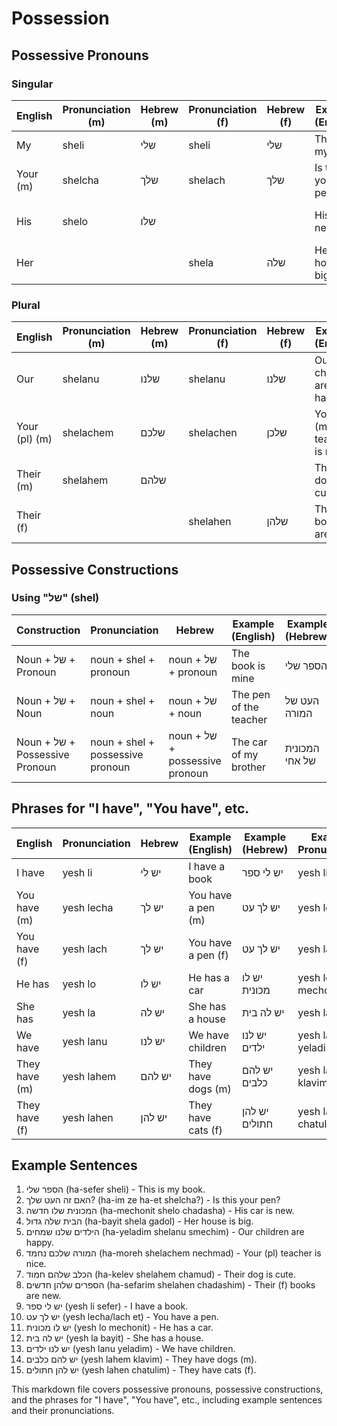 # Possession

## Possessive Pronouns

### Singular

| English         | Pronunciation (m) | Hebrew  (m) | Pronunciation (f) | Hebrew  (f) | Example (English)       | Example (Hebrew)             | Example Pronunciation          |
|-----------------|-------------------|------------|-------------------|------------|--------------------------|------------------------------|--------------------------------|
| My              | sheli             | שלי        | sheli             | שלי        | This is my book          | זה הספר שלי                 | ze ha-sefer sheli              |
| Your (m)        | shelcha           | שלך        | shelach           | שלך        | Is this your pen?        | האם זה העט שלך?             | ha-im ze ha-et shelcha?        |
| His             | shelo             | שלו        |                   |            | His car is new           | המכונית שלו חדשה           | ha-mechonit shelo chadasha     |
| Her             |                   |            | shela             | שלה        | Her house is big         | הבית שלה גדול              | ha-bayit shela gadol           |

### Plural

| English         | Pronunciation (m) | Hebrew  (m)  | Pronunciation (f) | Hebrew  (f)  | Example (English)       | Example (Hebrew)             | Example Pronunciation          |
|-----------------|-------------------|-------------|-------------------|------------|--------------------------|------------------------------|--------------------------------|
| Our             | shelanu           | שלנו        | shelanu           | שלנו       | Our children are happy   | הילדים שלנו שמחים           | ha-yeladim shelanu smechim     |
| Your (pl) (m)   | shelachem         | שלכם        | shelachen         | שלכן       | Your (pl) (m) teacher is nice | המורה שלכם נחמד         | ha-moreh shelachem nechmad     |
| Their (m)       | shelahem          | שלהם        |                   |            | Their dog is cute        | הכלב שלהם חמוד              | ha-kelev shelahem chamud       |
| Their (f)       |                   |             | shelahen          | שלהן       | Their (f) books are new  | הספרים שלהן חדשים           | ha-sefarim shelahen chadashim  |

## Possessive Constructions

### Using "של" (shel)

| Construction                | Pronunciation          | Hebrew                      | Example (English)               | Example (Hebrew)               | Example Pronunciation           |
|-----------------------------|------------------------|-----------------------------|---------------------------------|-------------------------------|---------------------------------|
| Noun + של + Pronoun         | noun + shel + pronoun  | noun + של + pronoun         | The book is mine                | הספר שלי                      | ha-sefer sheli                  |
| Noun + של + Noun            | noun + shel + noun     | noun + של + noun            | The pen of the teacher          | העט של המורה                  | ha-et shel ha-moreh             |
| Noun + של + Possessive Pronoun | noun + shel + possessive pronoun | noun + של + possessive pronoun | The car of my brother          | המכונית של אחי                | ha-mechonit shel achi           |

## Phrases for "I have", "You have", etc.

| English        | Pronunciation        | Hebrew           | Example (English)           | Example (Hebrew)           | Example Pronunciation          |
|----------------|----------------------|------------------|-----------------------------|----------------------------|--------------------------------|
| I have         | yesh li              | יש לי            | I have a book               | יש לי ספר                  | yesh li sefer                  |
| You have (m)   | yesh lecha           | יש לך            | You have a pen (m)          | יש לך עט                   | yesh lecha et                  |
| You have (f)   | yesh lach            | יש לך            | You have a pen (f)          | יש לך עט                   | yesh lach et                   |
| He has         | yesh lo              | יש לו            | He has a car                | יש לו מכונית               | yesh lo mechonit               |
| She has        | yesh la              | יש לה            | She has a house             | יש לה בית                  | yesh la bayit                  |
| We have        | yesh lanu            | יש לנו           | We have children            | יש לנו ילדים               | yesh lanu yeladim              |
| They have (m)  | yesh lahem           | יש להם           | They have dogs (m)          | יש להם כלבים               | yesh lahem klavim              |
| They have (f)  | yesh lahen           | יש להן           | They have cats (f)          | יש להן חתולים              | yesh lahen chatulim            |

## Example Sentences

1. הספר שלי (ha-sefer sheli) - This is my book.
2. האם זה העט שלך? (ha-im ze ha-et shelcha?) - Is this your pen?
3. המכונית שלו חדשה (ha-mechonit shelo chadasha) - His car is new.
4. הבית שלה גדול (ha-bayit shela gadol) - Her house is big.
5. הילדים שלנו שמחים (ha-yeladim shelanu smechim) - Our children are happy.
6. המורה שלכם נחמד (ha-moreh shelachem nechmad) - Your (pl) teacher is nice.
7. הכלב שלהם חמוד (ha-kelev shelahem chamud) - Their dog is cute.
8. הספרים שלהן חדשים (ha-sefarim shelahen chadashim) - Their (f) books are new.
9. יש לי ספר (yesh li sefer) - I have a book.
10. יש לך עט (yesh lecha/lach et) - You have a pen.
11. יש לו מכונית (yesh lo mechonit) - He has a car.
12. יש לה בית (yesh la bayit) - She has a house.
13. יש לנו ילדים (yesh lanu yeladim) - We have children.
14. יש להם כלבים (yesh lahem klavim) - They have dogs (m).
15. יש להן חתולים (yesh lahen chatulim) - They have cats (f).

This markdown file covers possessive pronouns, possessive constructions, and the phrases for "I have", "You have", etc., including example sentences and their pronunciations.
